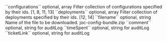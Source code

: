 <tr>
<td>``configurations``</td>
<td>optional, array</td>
<td>Filter collection of configurations specified by their ids.</td>
<td> [1, 8, 11, 13]</td>
<td></td>
</tr>
<tr>
<td>``deployments``</td>
<td>optional, array</td>
<td>Filter collection of deployments specified by their ids.</td>
<td> [12, 14]</td>
<td></td>
</tr>
<tr>
<td>``filename``</td>
<td>optional, string</td>
<td>Name of the file to be downloaded.</td>
<td> joc-config-bundle.zip</td>
<td></td>
</tr>
<tr>
<td>``comment``</td>
<td>optional, string</td>
<td>for auditLog</td>
<td></td>
<td></td>
</tr>
<tr>
<td>``timeSpent``</td>
<td>optional, string</td>
<td>for auditLog</td>
<td></td>
<td></td>
</tr>
<tr>
<td>``ticketLink``</td>
<td>optional, string</td>
<td>for auditLog</td>
<td></td>
<td></td>
</tr>
